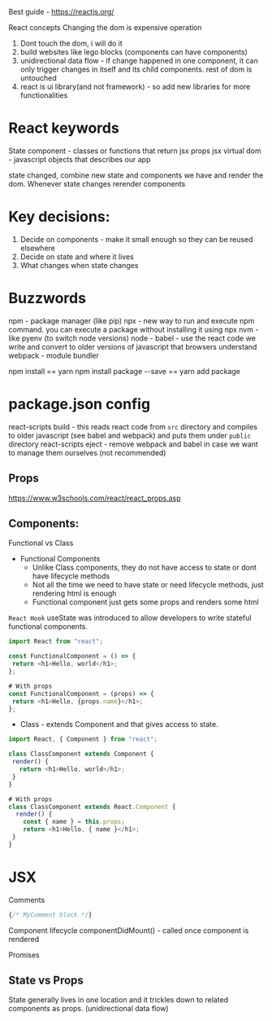 Best guide - https://reactjs.org/


React concepts
Changing the dom is expensive operation

1. Dont touch the dom, i will do it
2. build websites like lego blocks (components can have components)
3. unidirectional data flow - if change happened in one component, it can only trigger changes in itself and its child components. rest of dom is untouched
4. react is ui library(and not framework) - so add new libraries for more functionalities

# React keywords
State
component - classes or functions that return jsx
props
jsx
virtual dom - javascript objects that describes our app

state changed, combine new state and components we have and render the dom. Whenever state changes rerender components

# Key decisions:
1. Decide on components - make it small enough so they can be reused elsewhere
2. Decide on state and where it lives
3. What changes when state changes

# Buzzwords
npm - package manager (like pip)
npx - new way to run and execute npm command. you can execute a package without installing it using npx
nvm - like pyenv (to switch node versions)
node - 
babel - use the react code we write and convert to older versions of javascript that browsers understand
webpack - module bundler


npm install == yarn
npm install package --save == yarn add package

# package.json config
react-scripts build - this reads react code from `src` directory and compiles to older javascript (see babel and webpack) and puts them under `public` directory
react-scripts eject - remove webpack and babel in case we want to manage them ourselves (not recommended)

## Props
https://www.w3schools.com/react/react_props.asp

## Components:
Functional vs Class
- Functional Components
    - Unlike Class components, they do not have access to state or dont have lifecycle methods
    - Not all the time we need to have state or need lifecycle methods, just rendering html is enough
    - Functional component just gets some props and renders some html

`React Hook` useState was introduced to allow developers to write stateful functional components. 
``` javascript
import React from "react";

const FunctionalComponent = () => {
 return <h1>Hello, world</h1>;
};

# With props
const FunctionalComponent = (props) => {
 return <h1>Hello, {props.name}</h1>;
};
```
- Class - extends Component and that gives access to state. 
```javascript
import React, { Component } from "react";

class ClassComponent extends Component {
 render() {
   return <h1>Hello, world</h1>;
 }
}

# With props
class ClassComponent extends React.Component {
  render() {
    const { name } = this.props;
    return <h1>Hello, { name }</h1>;
 }
}
```

# JSX
Comments 
```javascript
{/* MyComment block */}
```

Component lifecycle
componentDidMount() - called once component is rendered

Promises

## State vs Props
State generally lives in one location and it trickles down to related components as props. (unidirectional data flow)